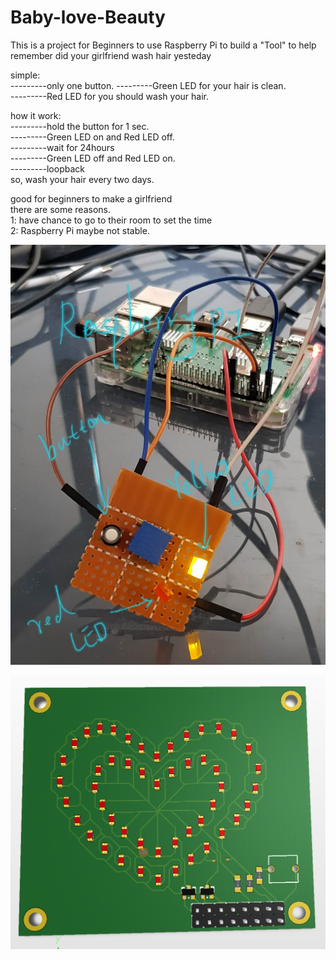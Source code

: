 # Baby-love-Beauty
This is a project for Beginners to use Raspberry Pi to build a "Tool" to help remember did your girlfriend wash hair yesteday


simple:       
---------only one button. 
---------Green LED for your hair is clean.                   
---------Red LED for you should wash your hair.                 
                          
how it work:      
---------hold the button for 1 sec.              
---------Green LED on and Red LED off.           
---------wait for 24hours           
---------Green LED off and Red LED on.            
---------loopback         
so, wash your hair every two days.           

good for beginners to make a girlfriend         
there are some reasons.          
1: have chance to go to their room to set the time          
2: Raspberry Pi maybe not stable.         

![image](https://github.com/xiaoqianzi15/Baby-love-Beauty/blob/master/picture/beauty2.jpg)             



![image](https://github.com/xiaoqianzi15/Baby-love-Beauty/blob/master/picture/LED%20HeadLamp.png)             


